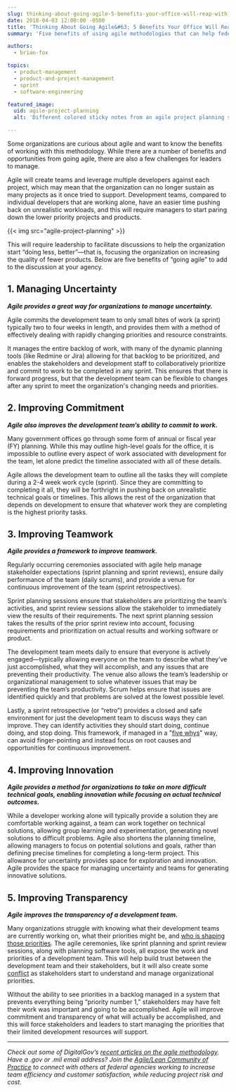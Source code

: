 ```yaml
---
slug: thinking-about-going-agile-5-benefits-your-office-will-reap-with-agile-methods
date: 2018-04-03 12:00:00 -0500
title: 'Thinking About Going Agile&#63; 5 Benefits Your Office Will Reap With Agile Methods'
summary: 'Five benefits of using agile methodologies that can help federal employees improve the quality of their work.'

authors:
  - brian-fox

topics:
  - product-management
  - product-and-project-management
  - sprint
  - software-engineering

featured_image:
  uid: agile-project-planning
  alt: 'Different colored sticky notes from an agile project planning session.'

---
```


Some organizations are curious about agile and want to know the benefits of working with this methodology. While there are a number of benefits and opportunities from going agile, there are also a few challenges for leaders to manage.

Agile will create teams and leverage multiple developers against each project, which may mean that the organization can no longer sustain as many projects as it once tried to support. Development teams, compared to individual developers that are working alone, have an easier time pushing back on unrealistic workloads, and this will require managers to start paring down the lower priority projects and products.

{{< img src="agile-project-planning" >}}

This will require leadership to facilitate discussions to help the organization start “doing less, better”&mdash;that is, focusing the organization on increasing the quality of fewer products. Below are five benefits of “going agile” to add to the discussion at your agency.

## 1. Managing Uncertainty

**_Agile provides a great way for organizations to manage uncertainty._**

Agile commits the development team to only small bites of work (a sprint) typically two to four weeks in length, and provides them with a method of effectively dealing with rapidly changing priorities and resource constraints.

It manages the entire backlog of work, with many of the dynamic planning tools (like Redmine or Jira) allowing for that backlog to be prioritized, and enables the stakeholders and development staff to collaboratively prioritize and commit to work to be completed in any sprint. This ensures that there is forward progress, but that the development team can be flexible to changes after any sprint to meet the organization's changing needs and priorities.

## 2. Improving Commitment

**_Agile also improves the development team’s ability to commit to work._**

Many government offices go through some form of annual or fiscal year (FY) planning. While this may outline high-level goals for the office, it is impossible to outline every aspect of work associated with development for the team, let alone predict the timeline associated with all of these details.

Agile allows the development team to outline all the tasks they will complete during a 2-4 week work cycle (sprint). Since they are committing to completing it all, they will be forthright in pushing back on unrealistic technical goals or timelines. This allows the rest of the organization that depends on development to ensure that whatever work they are completing is the highest priority tasks.

## 3. Improving Teamwork

**_Agile provides a framework to improve teamwork._**

Regularly occurring ceremonies associated with agile help manage stakeholder expectations (sprint planning and sprint reviews), ensure daily performance of the team (daily scrums), and provide a venue for continuous improvement of the team (sprint retrospectives).

Sprint planning sessions ensure that stakeholders are prioritizing the team’s activities, and sprint review sessions allow the stakeholder to immediately view the results of their requirements. The next sprint planning session takes the results of the prior sprint review into account, focusing requirements and prioritization on actual results and working software or product.

The development team meets daily to ensure that everyone is actively engaged—typically allowing everyone on the team to describe what they’ve just accomplished, what they will accomplish, and any issues that are preventing their productivity. The venue also allows the team’s leadership or organizational management to solve whatever issues that may be preventing the team’s productivity. Scrum helps ensure that issues are identified quickly and that problems are solved at the lowest possible level.

Lastly, a sprint retrospective (or “retro”) provides a closed and safe environment for just the development team to discuss ways they can improve. They can identify activities they should start doing, continue doing, and stop doing. This framework, if managed in a "[five whys](https://en.wikipedia.org/wiki/5_Whys)" way, can avoid finger-pointing and instead focus on root causes and opportunities for continuous improvement.

## 4. Improving Innovation

**_Agile provides a method for organizations to take on more difficult technical goals, enabling innovation while focusing on actual technical outcomes._**

While a developer working alone will typically provide a solution they are comfortable working against, a team can work together on technical solutions, allowing group learning and experimentation, generating novel solutions to difficult problems. Agile also shortens the planning timeline, allowing managers to focus on potential solutions and goals, rather than defining precise timelines for completing a long-term project. This allowance for uncertainty provides space for exploration and innovation. Agile provides the space for managing uncertainty and teams for generating innovative solutions.

## 5. Improving Transparency

**_Agile improves the transparency of a development team._**

Many organizations struggle with knowing what their development teams are currently working on, what their priorities might be, and [who is shaping those priorities](https://www.digitalgov.gov/2017/04/17/improving-stakeholder-collaboration-can-improve-software-development-performance/). The agile ceremonies, like sprint planning and sprint review sessions, along with planning software tools, all expose the work and priorities of a development team. This will help build trust between the development team and their stakeholders, but it will also create some [conflict](https://www.digitalgov.gov/2017/09/18/design-conflict-do-you-know-your-conflict-style/) as stakeholders start to understand and manage organizational priorities.

Without the ability to see priorities in a backlog managed in a system that prevents everything being “priority number 1,” stakeholders may have felt their work was important and going to be accomplished. Agile will improve commitment and transparency of what will actually be accomplished, and this will force stakeholders and leaders to start managing the priorities that their limited development resources will support.

---
_Check out some of DigitalGov’s [recent articles on the agile methodology](https://www.digitalgov.gov/tag/agile/). Have a .gov or .mil email address? Join the [Agile/Lean Community of Practice](https://www.digitalgov.gov/communities/) to connect with others at federal agencies working to increase team efficiency and customer satisfaction, while reducing project risk and cost._
